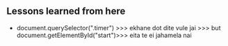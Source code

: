 ## Lessons learned from here

- document.querySelector(".timer") >>> ekhane dot dite vule jai >>> but document.getElementById("start")>>> eita te ei jahamela nai
